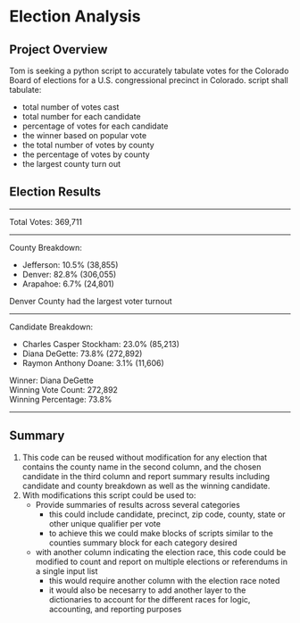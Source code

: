 # Election Analysis

## Project Overview
Tom is seeking a python script to accurately tabulate votes for the Colorado Board of elections for a U.S. congressional precinct in Colorado. 
script shall tabulate:
- total number of votes cast
- total number for each candidate
- percentage of votes for each candidate
- the winner based on popular vote
- the total number of votes by county
- the percentage of votes by county
- the largest county turn out

## Election Results
-------------------
Total Votes: 369,711

----------

County Breakdown:
 - Jefferson: 10.5% (38,855)
 - Denver: 82.8% (306,055)
 - Arapahoe: 6.7% (24,801)

Denver County had the largest voter turnout

-------

Candidate Breakdown:
 - Charles Casper Stockham: 23.0% (85,213)
 - Diana DeGette: 73.8% (272,892)
 - Raymon Anthony Doane: 3.1% (11,606)

Winner: Diana DeGette  
Winning Vote Count: 272,892  
Winning Percentage: 73.8%  

----------

## Summary
1. This code can be reused without modification for any election that contains the county name in the second column, and the chosen candidate in the third column and report summary results including candidate and county breakdown as well as the winning candidate. 
2. With modifications this script could be used to:
   - Provide summaries of results across several categories 
     - this could include candidate, precinct, zip code, county, state or other unique qualifier per vote
     - to achieve this we could make blocks of scripts similar to the counties summary block for each category desired
   - with another column indicating the election race, this code could be modified to count and report on multiple elections or referendums in a single input list
     - this would require another column with the election race noted
     - it would also be necesarry to add another layer to the dictionaries to account for the different races for logic, accounting, and reporting purposes